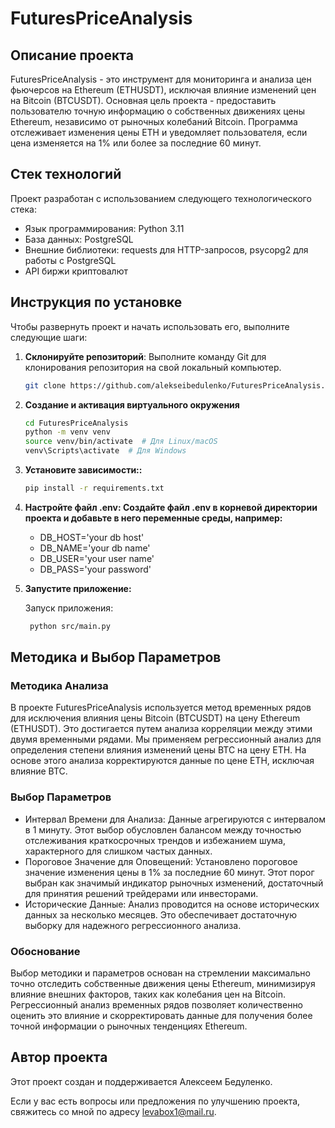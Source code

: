 # FuturesPriceAnalysis

## Описание проекта

FuturesPriceAnalysis - это инструмент для мониторинга и анализа цен фьючерсов на Ethereum (ETHUSDT),
исключая влияние изменений цен на Bitcoin (BTCUSDT). Основная цель проекта - предоставить пользователю точную информацию
о собственных движениях цены Ethereum,
независимо от рыночных колебаний Bitcoin. Программа отслеживает изменения цены ETH и уведомляет пользователя, если цена
изменяется на 1% или более за последние 60 минут.

## Стек технологий

Проект разработан с использованием следующего технологического стека:

- Язык программирования: Python 3.11
- База данных: PostgreSQL
- Внешние библиотеки: requests для HTTP-запросов, psycopg2 для работы с PostgreSQL
- API биржи криптовалют

## Инструкция по установке

Чтобы развернуть проект и начать использовать его, выполните следующие шаги:

1. **Склонируйте репозиторий**: Выполните команду Git для клонирования репозитория на свой локальный компьютер.

   ```bash
   git clone https://github.com/alekseibedulenko/FuturesPriceAnalysis.git

2. **Создание и активация виртуального окружения**

   ```bash
   cd FuturesPriceAnalysis
   python -m venv venv
   source venv/bin/activate  # Для Linux/macOS
   venv\Scripts\activate  # Для Windows

3. **Установите зависимости::**

   ```bash
   pip install -r requirements.txt

4. **Настройте файл .env: Создайте файл .env в корневой директории проекта и добавьте в
   него переменные среды, например:**

   - DB_HOST='your db host'
   - DB_NAME='your db name'
   - DB_USER='your user name'
   - DB_PASS='your password'

5. **Запустите приложение:**

   Запуск приложения:
   ```bash
    python src/main.py
   ```

## Методика и Выбор Параметров

### Методика Анализа

В проекте FuturesPriceAnalysis используется метод временных рядов для исключения влияния цены Bitcoin (BTCUSDT) на цену
Ethereum (ETHUSDT). Это достигается путем анализа корреляции между этими двумя временными рядами. Мы применяем
регрессионный анализ для определения степени влияния изменений цены BTC на цену ETH. На основе этого анализа
корректируются данные по цене ETH, исключая влияние BTC.

### Выбор Параметров

* Интервал Времени для Анализа: Данные агрегируются с интервалом в 1 минуту. Этот выбор обусловлен балансом между
  точностью отслеживания краткосрочных трендов и избежанием шума, характерного для слишком частых данных.
* Пороговое Значение для Оповещений: Установлено пороговое значение изменения цены в 1% за последние 60 минут. Этот
  порог выбран как значимый индикатор рыночных изменений, достаточный для принятия решений трейдерами или инвесторами.
* Исторические Данные: Анализ проводится на основе исторических данных за несколько месяцев. Это обеспечивает
  достаточную выборку для надежного регрессионного анализа.

### Обоснование

Выбор методики и параметров основан на стремлении максимально точно отследить собственные движения цены Ethereum,
минимизируя влияние внешних факторов, таких как колебания цен на Bitcoin. Регрессионный анализ временных рядов позволяет
количественно оценить это влияние и скорректировать данные для получения более точной информации о рыночных тенденциях
Ethereum.

## Автор проекта

Этот проект создан и поддерживается Алексеем Бедуленко.

Если у вас есть вопросы или предложения по улучшению проекта, свяжитесь со мной по адресу levabox1@mail.ru.

